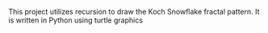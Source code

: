 This project utilizes recursion to draw the Koch Snowflake fractal pattern.
It is written in Python using turtle graphics
